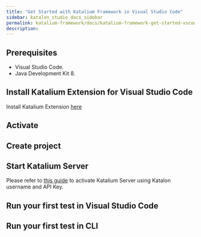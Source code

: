 ```yaml
---
title: "Get Started with Katalium Framework in Visual Studio Code" 
sidebar: katalon_studio_docs_sidebar
permalink: katalium-framework/docs/katalium-framework-get-started-vscode.html 
description:
---
```


## Prerequisites

* Visual Studio Code.
* Java Development Kit 8.

## Install Katalium Extension for Visual Studio Code

Install Katalium Extension [here]()

## Activate



## Create project

## Start Katalium Server

Please refer to [this guide]() to activate Katalium Server using Katalon username and API Key.

## Run your first test in Visual Studio Code

## Run your first test in CLI